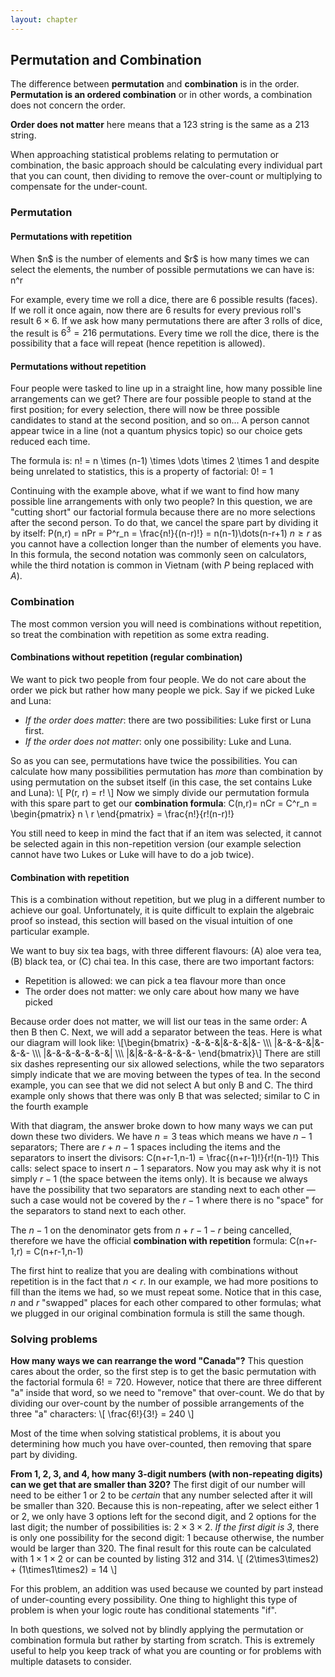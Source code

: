 ```yaml
---
layout: chapter
---
```

## Permutation and Combination
The difference between **permutation** and **combination** is in the order. **Permutation is an ordered combination** or in other words, a combination does not concern the order.

**Order does not matter** here means that a 123 string is the same as a 213 string.

When approaching statistical problems relating to permutation or combination, the basic approach should be calculating every individual part that you can count, then dividing to remove the over-count or multiplying to compensate for the under-count.

### Permutation
<h4>Permutations with repetition</h4>
When $n$ is the number of elements and $r$ is how many times we can select the elements, the number of possible permutations we can have is:
<eq> n^r </eq>

For example, every time we roll a dice, there are 6 possible results (faces). If we roll it once again, now there are 6 results for every previous roll's result $6\times6$. If we ask how many permutations there are after 3 rolls of dice, the result is $6^3=216$ permutations. Every time we roll the dice, there is the possibility that a face will repeat (hence repetition is allowed).

<h4>Permutations without repetition</h4>
Four people were tasked to line up in a straight line, how many possible line arrangements can we get? There are four possible people to stand at the first position; for every selection, there will now be three possible candidates to stand at the second position, and so on... A person cannot appear twice in a line (not a quantum physics topic) so our choice gets reduced each time.

The formula is:
<eq>
    n!
    = n \times (n-1) \times \dots \times 2 \times 1
</eq>
and despite being unrelated to statistics, this is a property of factorial:
<eq> 0! = 1 </eq>

Continuing with the example above, what if we want to find how many possible line arrangements with only two people? In this question, we are "cutting short" our factorial formula because there are no more selections after the second person. To do that, we cancel the spare part by dividing it by itself:
<eq>
    P(n,r) = nPr = P^r_n
    = \frac{n!}{(n-r)!} = n(n-1)\dots(n-r+1)
</eq>
$n \ge r$ as you cannot have a collection longer than the number of elements you have. In this formula, the second notation was commonly seen on calculators, while the third notation is common in Vietnam (with $P$ being replaced with $A$).

### Combination
The most common version you will need is combinations without repetition, so treat the combination with repetition as some extra reading.

<h4>Combinations without repetition (regular combination)</h4>
We want to pick two people from four people. We do not care about the order we pick but rather how many people we pick. Say if we picked Luke and Luna:

- _If the order does matter_: there are two possibilities: Luke first or Luna first.
- _If the order does not matter_: only one possibility: Luke and Luna.

So as you can see, permutations have twice the possibilities. You can calculate how many possibilities permutation has _more_ than combination by using permutation on the subset itself (in this case, the set contains Luke and Luna):
\\[ P(r, r) = r! \\]
Now we simply divide our permutation formula with this spare part to get our **combination formula**:
<eq>
    C(n,r)= nCr = C^r_n
    = \begin{pmatrix} n \\ r \end{pmatrix}
    = \frac{n!}{r!(n-r)!}
</eq>

You still need to keep in mind the fact that if an item was selected, it cannot be selected again in this non-repetition version (our example selection cannot have two Lukes or Luke will have to do a job twice).

<h4>Combination with repetition</h4>
This is a combination without repetition, but we plug in a different number to achieve our goal. Unfortunately, it is quite difficult to explain the algebraic proof so instead, this section will based on the visual intuition of one particular example.

We want to buy six tea bags, with three different flavours: (A) aloe vera tea, (B) black tea, or (C) chai tea. In this case, there are two important factors:

- Repetition is allowed: we can pick a tea flavour more than once
- The order does not matter: we only care about how many we have picked


Because order does not matter, we will list our teas in the same order: A then B then C. Next, we will add a separator between the teas. Here is what our diagram will look like:
\\[\begin{bmatrix}
    -&-&-&|&-&-&|&- \\\\\\
    |&-&-&-&|&-&-&- \\\\\\
    |&-&-&-&-&-&-&| \\\\\\
    |&|&-&-&-&-&-&-
\end{bmatrix}\\]
There are still six dashes representing our six allowed selections, while the two separators simply indicate that we are moving between the types of tea. In the second example, you can see that we did not select A but only B and C. The third example only shows that there was only B that was selected; similar to C in the fourth example

With that diagram, the answer broke down to how many ways we can put down these two dividers. We have $n=3$ teas which means we have $n-1$ separators; There are $r+n-1$ spaces including the items and the separators to insert the divisors:
<eq>
    C(n+r-1,n-1)
    = \frac{(n+r-1)!}{r!(n-1)!}
</eq>
This calls: select space to insert $n-1$ separators. Now you may ask why it is not simply $r-1$ (the space between the items only). It is because we always have the possibility that two separators are standing next to each other — such a case would
 not be covered by the $r-1$ where there is no "space" for the separators to stand next to each other.

The $n-1$ on the denominator gets from $n+r-1-r$ being cancelled, therefore we have the official **combination with repetition** formula:
<eq>
    C(n+r-1,r) = C(n+r-1,n-1)
</eq>

The first hint to realize that you are dealing with combinations without repetition is in the fact that $n < r$. In our example, we had more positions to fill than the items we had, so we must repeat some. Notice that in this case, $n$ and $r$ "swapped" places for each other compared to other formulas; what we plugged in our original combination formula is still the same though.

### Solving problems
**How many ways we can rearrange the word "Canada"?** This question cares about the order, so the first step is to get the basic permutation with the factorial formula $6!=720$. However, notice that there are three different "a" inside that word, so we need to "remove" that over-count. We do that by dividing our over-count by the number of possible arrangements of the three "a" characters:
\\[ \frac{6!}{3!} = 240 \\]

Most of the time when solving statistical problems, it is about you determining how much you have over-counted, then removing that spare part by dividing.

**From 1, 2, 3, and 4, how many 3-digit numbers (with non-repeating digits) can we get that are smaller than 320?** The first digit of our number will need to be either 1 or 2 to be _certain_ that any number selected after it will be smaller than $320$. Because this is non-repeating, after we select either 1 or 2, we only have $3$ options left for the second digit, and $2$ options for the last digit; the number of possibilities is: $2\times3\times2$. _If the first digit is 3_, there is only one possibility for the second digit: 1 because otherwise, the number would be larger than $320$. The final result for this route can be calculated with $1\times1\times2$ or can be counted by listing $312$ and $314$.
\\[ (2\times3\times2) + (1\times1\times2) = 14 \\]

For this problem, an addition was used because we counted by part instead of under-counting every possibility. One thing to highlight this type of problem is when your logic route has conditional statements "if".

In both questions, we solved not by blindly applying the permutation or combination formula but rather by starting from scratch. This is extremely useful to help you keep track of what you are counting or for problems with multiple datasets to consider.